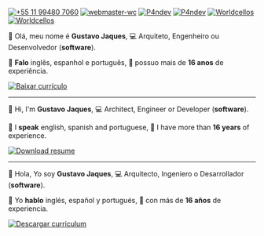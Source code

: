 [![+55 11 99480 7060](https://img.shields.io/badge/WhatsApp-FFFFFF?style=for-the-badge&logo=whatsapp&logoColor=black)](https://web.whatsapp.com/send?phone=5511994807060)
[![webmaster-wc](https://img.shields.io/badge/Skype-FFFFFF.svg?style=for-the-badge&logo=Skype&logoColor=black)](https://join.skype.com/invite/ubuGDMyRNSXx)
[![P4ndev](https://img.shields.io/badge/Facebook-FFFFFF.svg?style=for-the-badge&logo=Facebook&logoColor=black)](https://www.facebook.com/p4ndev)
[![P4ndev](https://img.shields.io/badge/Linkedin-FFFFFF.svg?style=for-the-badge&logo=Linkedin&logoColor=black)](https://www.linkedin.com/in/p4ndev)
[![Worldcellos](https://img.shields.io/badge/Leetcode-FFFFFF.svg?style=for-the-badge&logo=LeetCode&logoColor=black)](https://leetcode.com/worldcellos)
[![Worldcellos](https://img.shields.io/badge/HackerHank-FFFFFF.svg?style=for-the-badge&logo=HackerHank&logoColor=black)](https://www.hackerrank.com/worldcellos)

👋 Olá, meu nome é **Gustavo Jaques**,
💻 Arquiteto, Engenheiro ou Desenvolvedor (**software**).

💬 **Falo** inglês, espanhol e português,
💼 possuo mais de **16 anos** de experiência.

[![Baixar currículo](https://img.shields.io/badge/Baixar%20Currículo-FFFFFF.svg?style=for-the-badge&logo=Adobe%20Acrobat%20Reader&logoColor=black)](https://github.com/p4ndev/p4ndev/raw/main/pt-BR.pdf)

-----

👋 Hi, I'm **Gustavo Jaques**, 
💻 Architect, Engineer or Developer (**software**).

💬 I **speak** english, spanish and portuguese,
💼 I have more than **16 years** of experience.

[![Download resume](https://img.shields.io/badge/Download%20Resume-FFFFFF.svg?style=for-the-badge&logo=Adobe%20Acrobat%20Reader&logoColor=black)](https://github.com/p4ndev/p4ndev/raw/main/en-US.pdf)

-----

👋 Hola, Yo soy **Gustavo Jaques**,
💻 Arquitecto, Ingeniero o Desarrollador (**software**).

💬 Yo **hablo** inglés, español y portugués,
💼 con más de **16 años** de experiencia.

[![Descargar curriculum](https://img.shields.io/badge/Descargar%20Curriculum-FFFFFF.svg?style=for-the-badge&logo=Adobe%20Acrobat%20Reader&logoColor=black)](https://github.com/p4ndev/p4ndev/raw/main/es-ES.pdf)
